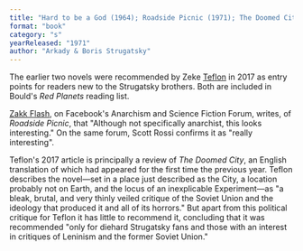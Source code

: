 ```yaml
---
title: "Hard to be a God (1964); Roadside Picnic (1971); The Doomed City (1989)"
format: "book"
category: "s"
yearReleased: "1971"
author: "Arkady & Boris Strugatsky"
---
```

The earlier two novels were recommended by Zeke <a href="https://seesharppress.wordpress.com/2017/09/11/review-the-doomed-city-by-arkady-and-boris-strugatsky/"> Teflon</a> in 2017 as entry points for readers new to the Strugatsky brothers.  Both are included in Bould's _Red Planets_  reading list.

<a href="https://www.facebook.com/groups/anarchismandsciencefiction/">Zakk Flash</a>,  on Facebook's Anarchism and Science Fiction Forum, writes, of _Roadside  Picnic_, that "Although not  specifically anarchist, this looks interesting." On the same forum, Scott  Rossi confirms it as "really interesting". 

Teflon's 2017 article is principally a review of _The Doomed City_, an English translation of which had appeared for the first time the previous year. Teflon describes the novel—set in a place just described as the City, a location probably not on Earth, and the locus of an inexplicable Experiment—as "a bleak, brutal, and very thinly veiled critique of the Soviet Union and the ideology that produced it and all of its horrors." But apart from this political critique for Teflon it has little to recommend it, concluding that it was recommended "only for diehard Strugatsky fans and those with an interest in critiques of Leninism and the former Soviet Union."
